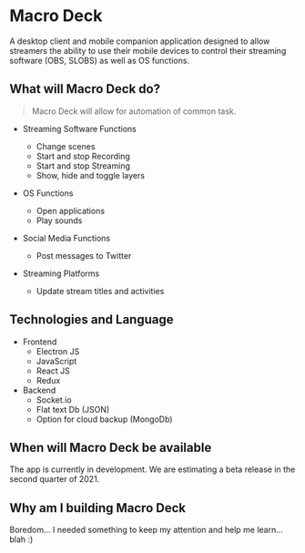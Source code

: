 # Macro Deck

A desktop client and mobile companion application designed to allow streamers the ability to use their mobile devices to control their streaming software (OBS, SLOBS) as well as OS functions.

## What will Macro Deck do?

> Macro Deck will allow for automation of common task.

- Streaming Software Functions

  - Change scenes
  - Start and stop Recording
  - Start and stop Streaming
  - Show, hide and toggle layers

- OS Functions

  - Open applications
  - Play sounds

- Social Media Functions

  - Post messages to Twitter

- Streaming Platforms
  - Update stream titles and activities

## Technologies and Language

- Frontend
  - Electron JS
  - JavaScript
  - React JS
  - Redux
- Backend
  - Socket.io
  - Flat text Db (JSON)
  - Option for cloud backup (MongoDb)

## When will Macro Deck be available

The app is currently in development. We are estimating a beta release in the second quarter of 2021.

## Why am I building Macro Deck

Boredom... I needed something to keep my attention and help me learn... blah :)
